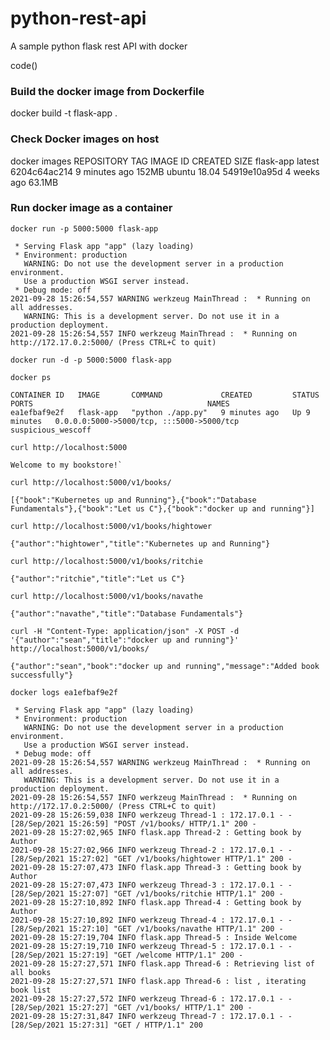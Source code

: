 # python-rest-api
A sample python flask rest API with docker



code()
### Build the docker image from Dockerfile ###
docker build -t flask-app . 

### Check Docker images on host ###
docker images
REPOSITORY   TAG        IMAGE ID       CREATED         SIZE
flask-app    latest     6204c64ac214   9 minutes ago   152MB
ubuntu       18.04      54919e10a95d   4 weeks ago     63.1MB


### Run docker image as a container ###

`docker run -p 5000:5000 flask-app`

```
 * Serving Flask app "app" (lazy loading)
 * Environment: production
   WARNING: Do not use the development server in a production environment.
   Use a production WSGI server instead.
 * Debug mode: off
2021-09-28 15:26:54,557 WARNING werkzeug MainThread :  * Running on all addresses.
   WARNING: This is a development server. Do not use it in a production deployment.
2021-09-28 15:26:54,557 INFO werkzeug MainThread :  * Running on http://172.17.0.2:5000/ (Press CTRL+C to quit)
```

`docker run -d -p 5000:5000 flask-app`

`docker ps`
```
CONTAINER ID   IMAGE       COMMAND             CREATED         STATUS         PORTS                                       NAMES
ea1efbaf9e2f   flask-app   "python ./app.py"   9 minutes ago   Up 9 minutes   0.0.0.0:5000->5000/tcp, :::5000->5000/tcp   suspicious_wescoff
```

`curl http://localhost:5000`
```
Welcome to my bookstore!`
```
`curl http://localhost:5000/v1/books/`
```
[{"book":"Kubernetes up and Running"},{"book":"Database Fundamentals"},{"book":"Let us C"},{"book":"docker up and running"}]
```
`curl http://localhost:5000/v1/books/hightower`
```
{"author":"hightower","title":"Kubernetes up and Running"}
```
`curl http://localhost:5000/v1/books/ritchie`
```
{"author":"ritchie","title":"Let us C"}
```
`curl http://localhost:5000/v1/books/navathe`
```
{"author":"navathe","title":"Database Fundamentals"}
```

`curl -H "Content-Type: application/json" -X POST -d '{"author":"sean","title":"docker up and running"}' http://localhost:5000/v1/books/`
```
{"author":"sean","book":"docker up and running","message":"Added book successfully"}
```
`docker logs ea1efbaf9e2f`
```
 * Serving Flask app "app" (lazy loading)
 * Environment: production
   WARNING: Do not use the development server in a production environment.
   Use a production WSGI server instead.
 * Debug mode: off
2021-09-28 15:26:54,557 WARNING werkzeug MainThread :  * Running on all addresses.
   WARNING: This is a development server. Do not use it in a production deployment.
2021-09-28 15:26:54,557 INFO werkzeug MainThread :  * Running on http://172.17.0.2:5000/ (Press CTRL+C to quit)
2021-09-28 15:26:59,038 INFO werkzeug Thread-1 : 172.17.0.1 - - [28/Sep/2021 15:26:59] "POST /v1/books/ HTTP/1.1" 200 -
2021-09-28 15:27:02,965 INFO flask.app Thread-2 : Getting book by Author
2021-09-28 15:27:02,966 INFO werkzeug Thread-2 : 172.17.0.1 - - [28/Sep/2021 15:27:02] "GET /v1/books/hightower HTTP/1.1" 200 -
2021-09-28 15:27:07,473 INFO flask.app Thread-3 : Getting book by Author
2021-09-28 15:27:07,473 INFO werkzeug Thread-3 : 172.17.0.1 - - [28/Sep/2021 15:27:07] "GET /v1/books/ritchie HTTP/1.1" 200 -
2021-09-28 15:27:10,892 INFO flask.app Thread-4 : Getting book by Author
2021-09-28 15:27:10,892 INFO werkzeug Thread-4 : 172.17.0.1 - - [28/Sep/2021 15:27:10] "GET /v1/books/navathe HTTP/1.1" 200 -
2021-09-28 15:27:19,704 INFO flask.app Thread-5 : Inside Welcome
2021-09-28 15:27:19,710 INFO werkzeug Thread-5 : 172.17.0.1 - - [28/Sep/2021 15:27:19] "GET /welcome HTTP/1.1" 200 -
2021-09-28 15:27:27,571 INFO flask.app Thread-6 : Retrieving list of all books
2021-09-28 15:27:27,571 INFO flask.app Thread-6 : list , iterating book list
2021-09-28 15:27:27,572 INFO werkzeug Thread-6 : 172.17.0.1 - - [28/Sep/2021 15:27:27] "GET /v1/books/ HTTP/1.1" 200 -
2021-09-28 15:27:31,847 INFO werkzeug Thread-7 : 172.17.0.1 - - [28/Sep/2021 15:27:31] "GET / HTTP/1.1" 200 
```

